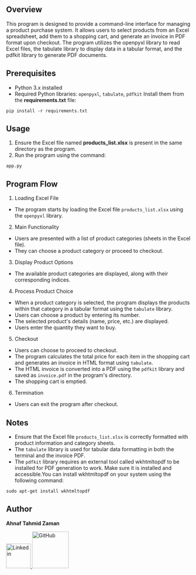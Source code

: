 ## Overview

This program is designed to provide a command-line interface for managing a product purchase system. It allows users to select products from an Excel spreadsheet, add them to a shopping cart, and generate an invoice in PDF format upon checkout. The program utilizes the openpyxl library to read Excel files, the tabulate library to display data in a tabular format, and the pdfkit library to generate PDF documents.

## Prerequisites

- Python 3.x installed
- Required Python libraries: `openpyxl`, `tabulate`, `pdfkit`
  Install them from the **requirements.txt** file:

```
pip install -r requirements.txt
```

## Usage

1. Ensure the Excel file named **products_list.xlsx** is present in the same directory as the program.
2. Run the program using the command:

```
app.py
```

## Program Flow

1. Loading Excel File

- The program starts by loading the Excel file `products_list.xlsx` using the `openpyxl` library.

2. Main Functionality

- Users are presented with a list of product categories (sheets in the Excel file).
- They can choose a product category or proceed to checkout.

3. Display Product Options

- The available product categories are displayed, along with their corresponding indices.

4. Process Product Choice

- When a product category is selected, the program displays the products within that category in a tabular format using the `tabulate` library.
- Users can choose a product by entering its number.
- The selected product's details (name, price, etc.) are displayed.
- Users enter the quantity they want to buy.

5. Checkout

- Users can choose to proceed to checkout.
- The program calculates the total price for each item in the shopping cart and generates an invoice in HTML format using `tabulate`.
- The HTML invoice is converted into a PDF using the `pdfkit` library and saved as `invoice.pdf` in the program's directory.
- The shopping cart is emptied.

6. Termination

- Users can exit the program after checkout.

## Notes

- Ensure that the Excel file `products_list.xlsx` is correctly formatted with product information and category sheets.
- The `tabulate` library is used for tabular data formatting in both the terminal and the invoice PDF.
- The `pdfkit` library requires an external tool called wkhtmltopdf to be installed for PDF generation to work. Make sure it is installed and accessible.You can install wkhtmltopdf on your system using the following command:

```
sudo apt-get install wkhtmltopdf
```
## Author
**Ahnaf Tahmid Zaman**

<a href="https://www.linkedin.com/in/ahnaf-tahmid-zaman/">
    <img src="https://dl.dropboxusercontent.com/scl/fi/6wwu1stsm3hki3vsxl5c0/linkedin.png?rlkey=4nfdo2u3tmoaxo9xwkxh6t5to&dl=0" alt="Linkedin" width="67px">
</a>
<a href="https://github.com/AHNAF14924">
    <img src="https://dl.dropboxusercontent.com/scl/fi/bys8mwgtmsjobu6uk0d15/GitHub-Symbol-2149346605.png?rlkey=memfqto1ygr91gja8t3cpwwbx&dl=0" alt="GitHub" width="100px">
</a>